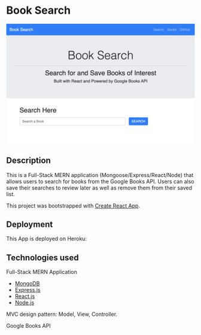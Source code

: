 # Book Search
![app](client/public/BookSearch.png)

## Description

This is a Full-Stack MERN application (Mongoose/Express/React/Node) that allows users to search for books from the Google Books API. Users can also save their searches to review later as well as remove them from their saved list.

This project was bootstrapped with [Create React App](https://github.com/facebook/create-react-app).

## Deployment 

This App is deployed on Heroku:

## Technologies used

Full-Stack MERN Application
- [MongoDB](mongodb.com)
- [Express.js](https://expressjs.com)
- [React.js](https://reactjs.org/)
- [Node.js](https://nodejs.org/en/)

MVC design pattern: Model, View, Controller.

Google Books API
